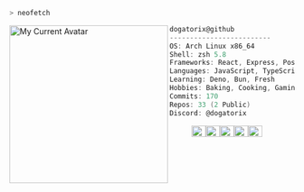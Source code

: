 ```zsh
> neofetch
```

<img align="left" src="https://dogatorix.com/avatar/728394648174723192" alt="My Current Avatar" width="280" /> 

```csharp
dogatorix@github
-------------------------
OS: Arch Linux x86_64
Shell: zsh 5.8
Frameworks: React, Express, PostgreSQL, Three.js
Languages: JavaScript, TypeScript, HTML, CSS, Java, C++/C#, Python
Learning: Deno, Bun, Fresh
Hobbies: Baking, Cooking, Gaming
Commits: 170
Repos: 33 (2 Public)
Discord: @dogatorix
```
<p align="left">
  &nbsp; &nbsp; &nbsp; &nbsp; &nbsp;
  <img alt="#6B5369" src="https://via.placeholder.com/15/6B5369/000000?text=+" width="25" height="20" /><img alt="#251522" src="https://via.placeholder.com/15/251522/000000?text=+" width="25" height="20" /><img alt="#402B3E" src="https://via.placeholder.com/15/402B3E/000000?text=+" width="25" height="20" /><img alt="#160C14" src="https://via.placeholder.com/15/160C14/000000?text=+" width="25" height="20" /><img alt="#090308" src="https://via.placeholder.com/15/090308/000000?text=+" width="25" height="20" />
</p>
